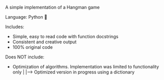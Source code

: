 
A simple implementation of a Hangman game 

Language: Python 🐍 

Includes:

* Simple, easy to read code with function docstrings
* Consistent and creative output
* 100% original code


Does NOT include:

* Optimization of algorithms. Implementation was limited to functionality only
  |
  |--> Optimized version in progress using a dictionary

